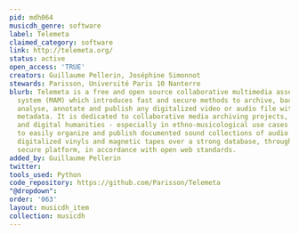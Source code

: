 ```yaml
---
pid: mdh064
musicdh_genre: software
label: Telemeta
claimed_category: software
link: http://telemeta.org/
status: active
open_access: 'TRUE'
creators: Guillaume Pellerin, Joséphine Simonnot
stewards: Parisson, Université Paris 10 Nanterre
blurb: Telemeta is a free and open source collaborative multimedia asset management
  system (MAM) which introduces fast and secure methods to archive, backup, transcode,
  analyse, annotate and publish any digitalized video or audio file with extensive
  metadata. It is dedicated to collaborative media archiving projects, research laboratories
  and digital humanities - especially in ethno-musicological use cases - who need
  to easily organize and publish documented sound collections of audio files, CDs,
  digitalized vinyls and magnetic tapes over a strong database, through a smart and
  secure platform, in accordance with open web standards.
added_by: Guillaume Pellerin
twitter: 
tools_used: Python
code_repository: https://github.com/Parisson/Telemeta
"@dropdown": 
order: '063'
layout: musicdh_item
collection: musicdh
---
```

